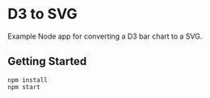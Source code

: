 # D3 to SVG

Example Node app for converting a D3 bar chart to a SVG.

## Getting Started

```
npm install
npm start
```
